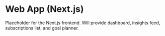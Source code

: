 # Web App (Next.js)

Placeholder for the Next.js frontend. Will provide dashboard, insights feed, subscriptions list, and goal planner.
